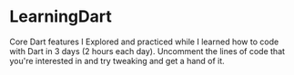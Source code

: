 # LearningDart
Core Dart features I Explored and practiced while I learned how to code with Dart in 3 days (2 hours each day). Uncomment the lines of code that you're interested in and try tweaking and get a hand of it.
